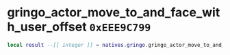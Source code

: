 # gringo_actor_move_to_and_face_with_user_offset `0xEEE9C799`

```lua
local result --[[ integer ]] = natives.gringo.gringo_actor_move_to_and_face_with_user_offset(_unk0 --[[ integer ]], _unk1 --[[ integer ]], _unk2 --[[ integer ]], _unk3 --[[ integer ]], _unk4 --[[ integer ]], _unk5 --[[ integer ]], _unk6 --[[ integer ]], _unk7 --[[ integer ]], _unk8 --[[ integer ]], _unk9 --[[ integer ]])
```